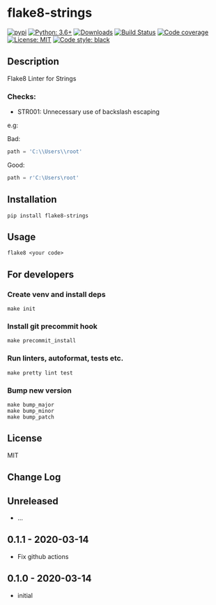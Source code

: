 # flake8-strings

[![pypi](https://badge.fury.io/py/flake8-strings.svg)](https://pypi.org/project/flake8-strings)
[![Python: 3.6+](https://img.shields.io/badge/Python-3.6+-blue.svg)](https://pypi.org/project/flake8-strings)
[![Downloads](https://img.shields.io/pypi/dm/flake8-strings.svg)](https://pypistats.org/packages/flake8-strings)
[![Build Status](https://travis-ci.org/d1618033/flake8-strings.svg?branch=master)](https://travis-ci.org/d1618033/flake8-strings)
[![Code coverage](https://codecov.io/gh/d1618033/flake8-strings/branch/master/graph/badge.svg)](https://codecov.io/gh/d1618033/flake8-strings)
[![License: MIT](https://img.shields.io/badge/License-MIT-green.svg)](https://en.wikipedia.org/wiki/MIT_License)
[![Code style: black](https://img.shields.io/badge/code%20style-black-000000.svg)](https://github.com/ambv/black)

## Description

Flake8 Linter for Strings


### Checks:


* STR001: Unnecessary use of backslash escaping 

e.g: 

Bad:

```python
path = 'C:\\Users\\root'
```

Good:

```python
path = r'C:\Users\root'
```


## Installation

    pip install flake8-strings

## Usage

`flake8 <your code>`

## For developers

### Create venv and install deps

    make init

### Install git precommit hook

    make precommit_install

### Run linters, autoformat, tests etc.

    make pretty lint test

### Bump new version

    make bump_major
    make bump_minor
    make bump_patch

## License

MIT

## Change Log

Unreleased
-----

* ...

0.1.1 - 2020-03-14
-----

* Fix github actions

0.1.0 - 2020-03-14
-----

* initial
